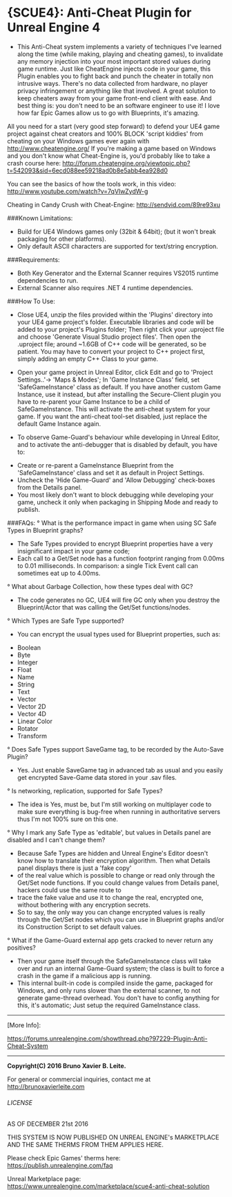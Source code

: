 # {SCUE4}: Anti-Cheat Plugin for Unreal Engine 4

* This Anti-Cheat system implements a variety of techniques I've learned along the time (while making, playing and cheating games), to invalidate any memory injection into your most important stored values during game runtime.
Just like CheatEngine injects code in your game, this Plugin enables you to fight back and punch the cheater in totally non intrusive ways. There's no data collected from hardware, no player privacy infringement or anything like that involved.
A great solution to keep cheaters away from your game front-end client with ease.
And best thing is: you don't need to be an software engineer to use it!  I love how far Epic Games allow us to go with Blueprints, it's amazing.

All you need for a start (very good step forward) to defend your UE4 game project against cheat creators and 100% BLOCK 'script kiddies' from cheating on your Windows games ever again with http://www.cheatengine.org/
If you're making a game based on Windows and you don't know what Cheat-Engine is, you'd probably like to take a crash course here: http://forum.cheatengine.org/viewtopic.php?t=542093&sid=6ecd088ee59218ad0b8e5abb4ea928d0

You can see the basics of how the tools work, in this video:
http://www.youtube.com/watch?v=7qVIwZydW-g

Cheating in Candy Crush with Cheat-Engine: http://sendvid.com/89re93xu


###Known Limitations:
* Build for UE4 Windows games only (32bit & 64bit); (but it won't break packaging for other platforms).
* Only default ASCII characters are supported for text/string encryption.


###Requirements:
* Both Key Generator and the External Scanner requires VS2015 runtime dependencies to run.
* External Scanner also requires .NET 4 runtime dependencies.


###How To Use:
* Close UE4, unzip the files provided within the 'Plugins' directory into your UE4 game project's folder. Executable libraries and code will be added to your project's Plugins folder;
Then right click your .uproject file and choose 'Generate Visual Studio project files'. Then open the .uproject file; around ~1.6GB of C++ code will be generated, so be patient.
You may have to convert your project to C++ project first, simply adding an empty C++ Class to your game.

* Open your game project in Unreal Editor, click Edit and go to 'Project Settings..'-> 'Maps & Modes'; In 'Game Instance Class' field, set 'SafeGameInstance' class as default.
If you have another custom Game Instance, use it instead, but after installing the Secure-Client plugin you have to re-parent your Game Instance to be a child of SafeGameInstance.
This will activate the anti-cheat system for your game. If you want the anti-cheat tool-set disabled, just replace the default Game Instance again.

* To observe Game-Guard's behaviour while developing in Unreal Editor, and to activate the anti-debugger that is disabled by default, you have to:
- Create or re-parent a GameInstance Blueprint from the 'SafeGameInstance' class and set it as default in Project Settings.
- Uncheck the 'Hide Game-Guard' and 'Allow Debugging' check-boxes from the Details panel.
- You most likely don't want to block debugging while developing your game, uncheck it only when packaging in Shipping Mode and ready to publish.


###FAQs:
° What is the performance impact in game when using SC Safe Types in Blueprint graphs?
- The Safe Types provided to encrypt Blueprint properties have a very insignificant impact in your game code;
- Each call to a Get/Set node has a function footprint ranging from 0.00ms to 0.01 milliseconds. In comparison: a single Tick Event call can sometimes eat up to 4.00ms.

° What about Garbage Collection, how these types deal with GC?
- The code generates no GC, UE4 will fire GC only when you destroy the Blueprint/Actor that was calling the Get/Set functions/nodes.

° Which Types are Safe Type supported?
- You can encrypt the usual types used for Blueprint properties, such as:

* Boolean
* Byte
* Integer
* Float
* Name
* String
* Text
* Vector
* Vector 2D
* Vector 4D
* Linear Color
* Rotator
* Transform

° Does Safe Types support SaveGame tag, to be recorded by the Auto-Save Plugin?
- Yes. Just enable SaveGame tag in advanced tab as usual and you easily get encrypted Save-Game data stored in your .sav files.

° Is networking, replication, supported for Safe Types?
- The idea is Yes, must be, but I'm still working on multiplayer code to make sure everything is bug-free when running in authoritative servers thus I'm not 100% sure on this one.

° Why I mark any Safe Type as 'editable', but values in Details panel are disabled and I can't change them?
- Because Safe Types are hidden and Unreal Engine's Editor doesn't know how to translate their encryption algorithm. Then what Details panel displays there is just a 'fake copy'
- of the real value which is possible to change or read only through the Get/Set node functions. If you could change values from Details panel, hackers could use the same route to
- trace the fake value and use it to change the real, encrypted one, without bothering with any encryption secrets.
- So to say, the only way you can change encrypted values is really through the Get/Set nodes which you can use in Blueprint graphs and/or its Construction Script to set default values.

° What if the Game-Guard external app gets cracked to never return any positives?
- Then your game itself through the SafeGameInstance class will take over and run an internal Game-Guard system; the class is built to force a crash in the game if a malicious app is running.
- This internal built-in code is compiled inside the game, packaged for Windows, and only runs slower than the external scanner, to not generate game-thread overhead.
You don't have to config anything for this, it's automatic; Just setup the required GameInstance class.


----- -----


[More Info]:

https://forums.unrealengine.com/showthread.php?97229-Plugin-Anti-Cheat-System

--------------------------------------------------

**Copyright(C) 2016 Bruno Xavier B. Leite.**

For general or commercial inquiries, contact me at 
http://brunoxavierleite.com



###### LICENSE

AS OF DECEMBER 21st 2016

THIS SYSTEM IS NOW PUBLISHED ON UNREAL ENGINE's MARKETPLACE
AND THE SAME THERMS FROM THEM APPLIES HERE.

Please check Epic Games' therms here:
https://publish.unrealengine.com/faq


Unreal Marketplace page:
https://www.unrealengine.com/marketplace/scue4-anti-cheat-solution
